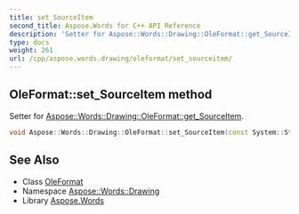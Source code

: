 ```yaml
---
title: set_SourceItem
second_title: Aspose.Words for C++ API Reference
description: 'Setter for Aspose::Words::Drawing::OleFormat::get_SourceItem.'
type: docs
weight: 261
url: /cpp/aspose.words.drawing/oleformat/set_sourceitem/
---
```

## OleFormat::set_SourceItem method


Setter for [Aspose::Words::Drawing::OleFormat::get_SourceItem](../get_sourceitem/).

```cpp
void Aspose::Words::Drawing::OleFormat::set_SourceItem(const System::String &value)
```

## See Also

* Class [OleFormat](../)
* Namespace [Aspose::Words::Drawing](../../)
* Library [Aspose.Words](../../../)
